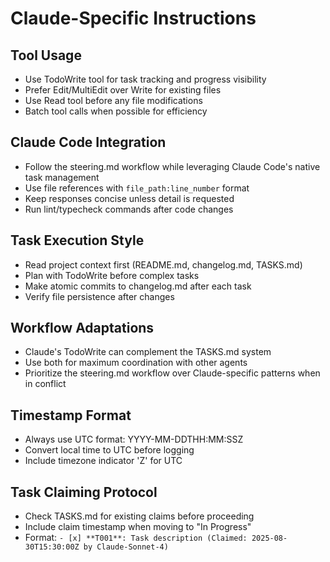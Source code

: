 # Claude-Specific Instructions

## Tool Usage
- Use TodoWrite tool for task tracking and progress visibility
- Prefer Edit/MultiEdit over Write for existing files
- Use Read tool before any file modifications
- Batch tool calls when possible for efficiency

## Claude Code Integration
- Follow the steering.md workflow while leveraging Claude Code's native task management
- Use file references with `file_path:line_number` format
- Keep responses concise unless detail is requested
- Run lint/typecheck commands after code changes

## Task Execution Style
- Read project context first (README.md, changelog.md, TASKS.md)
- Plan with TodoWrite before complex tasks
- Make atomic commits to changelog.md after each task
- Verify file persistence after changes

## Workflow Adaptations
- Claude's TodoWrite can complement the TASKS.md system
- Use both for maximum coordination with other agents
- Prioritize the steering.md workflow over Claude-specific patterns when in conflict

## Timestamp Format
- Always use UTC format: YYYY-MM-DDTHH:MM:SSZ
- Convert local time to UTC before logging
- Include timezone indicator 'Z' for UTC

## Task Claiming Protocol
- Check TASKS.md for existing claims before proceeding
- Include claim timestamp when moving to "In Progress"
- Format: `- [x] **T001**: Task description (Claimed: 2025-08-30T15:30:00Z by Claude-Sonnet-4)`